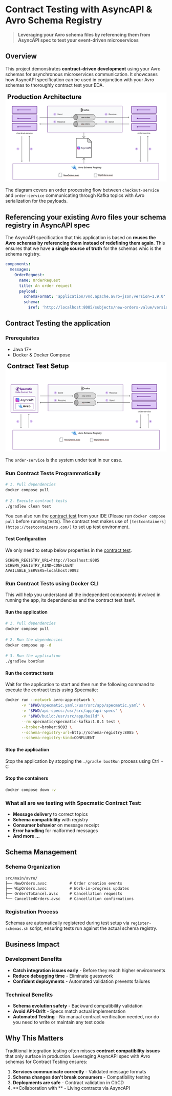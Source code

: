 # Contract Testing with AsyncAPI & Avro Schema Registry

> **Leveraging your Avro schema files by referencing them from AsyncAPI spec to test your event-driven microservices**

## Overview

This project demonstrates **contract-driven development** using your Avro schemas for asynchronous microservices communication. It showcases how AsyncAPI specification can be used in conjunction with your Avro schemas to thoroughly contract test your EDA.

![Architecture Diagram](avro-sample-architecture.png)

The diagram covers an order processing flow between `checkout-service` and `order-service` communicating through Kafka topics with Avro serialization for the payloads.

## Referencing your existing Avro files your schema registry in AsyncAPI spec

The AsyncAPI specification that this application is based on **reuses the Avro schemas by referencing them instead of redefining them again**. 
This ensures that we have **a single source of truth** for the schemas whic is the schema registry.

```yaml
components:
  messages:
    OrderRequest:
      name: OrderRequest
      title: An order request
      payload:
        schemaFormat: 'application/vnd.apache.avro+json;version=1.9.0'
        schema:
          $ref: 'http://localhost:8085/subjects/new-orders-value/versions/1/schema'
```

## Contract Testing the application

### Prerequisites
- Java 17+
- Docker & Docker Compose

![Test Architecture Diagram](avro-sample-test-architecture.png)

The `order-service` is the system under test in our case.

### Run Contract Tests Programmatically
```bash
# 1. Pull dependencies
docker compose pull

# 2. Execute contract tests
./gradlew clean test
```

You can also run the [contract test](src%2Ftest%2Fkotlin%2Fcom%2Fexample%2Forder%2FContractTest.kt) from your IDE (Please run `docker compose pull` before running tests). The contract test makes use of `[testcontainers](https://testcontainers.com/)` to set up test environment.

#### Test Configuration
We only need to setup below properties in the [contract test](src%2Ftest%2Fkotlin%2Fcom%2Fexample%2Forder%2FContractTest.kt).
```properties
SCHEMA_REGISTRY_URL=http://localhost:8085
SCHEMA_REGISTRY_KIND=CONFLUENT
AVAILABLE_SERVERS=localhost:9092
```

### Run Contract Tests using Docker CLI

This will help you understand all the independent components involved in running the app, its dependencies and the contract test itself.

#### Run the application 
```bash
# 1. Pull dependencies
docker compose pull

# 2. Run the dependencies
docker compose up -d

# 3. Run the application
./gradlew bootRun
```

#### Run the contract tests
Wait for the application to start and then run the following command to execute the contract tests using Specmatic:

```bash
docker run --network avro-app-network \
       -v "$PWD/specmatic.yaml:/usr/src/app/specmatic.yaml" \
       -v "$PWD/api-specs:/usr/src/app/api-specs" \
       -v "$PWD/build:/usr/src/app/build" \
       --rm specmatic/specmatic-kafka:1.0.1 test \
       --broker=broker:9093 \
       --schema-registry-url=http://schema-registry:8085 \
       --schema-registry-kind=CONFLUENT
```

#### Stop the application
Stop the application by stopping the `./gradle bootRun` process using Ctrl + C

#### Stop the containers 
```bash
docker compose down -v
```

### What all are we testing with Specmatic Contract Test:
- **Message delivery** to correct topics
- **Schema compatibility** with registry
- **Consumer behavior** on message receipt
- **Error handling** for malformed messages
- **And more ...**

## Schema Management

### Schema Organization
```
src/main/avro/
├── NewOrders.avsc          # Order creation events
├── WipOrders.avsc          # Work-in-progress updates
├── OrdersToCancel.avsc     # Cancellation requests
└── CancelledOrders.avsc    # Cancellation confirmations
```

### Registration Process
Schemas are automatically registered during test setup via `register-schemas.sh` script, ensuring tests run against the actual schema registry.

## Business Impact

### Development Benefits
- **Catch integration issues early** - Before they reach higher environments
- **Reduce debugging time** - Eliminate guesswork
- **Confident deployments** - Automated validation prevents failures

### Technical Benefits
- **Schema evolution safety** - Backward compatibility validation
- **Avoid API-Drift** - Specs match actual implementation
- **Automated Testing** - No manual contract verification needed, nor do you need to write or maintain any test code

## Why This Matters

Traditional integration testing often misses **contract compatibility issues** that only surface in production. Leveraging AsyncAPI spec with Avro schemas for Contract Testing ensures:

1. **Services communicate correctly** - Validated message formats
2. **Schema changes don't break consumers** - Compatibility testing
3. **Deployments are safe** - Contract validation in CI/CD
4. **Collaboration with ** - Living contracts via AsyncAPI
